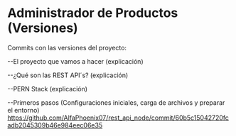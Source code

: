 # Administrador de Productos (Versiones)
 Commits con las versiones del proyecto:

 --El proyecto que vamos a hacer (explicación)

 --¿Qué son las REST API´s? (explicación)

 --PERN Stack (explicación)

 --Primeros pasos (Configuraciones iniciales, carga de archivos y preparar el entorno)
 https://github.com/AlfaPhoenix07/rest_api_node/commit/60b5c15042720fcadb2045309b46e984eec06e35
